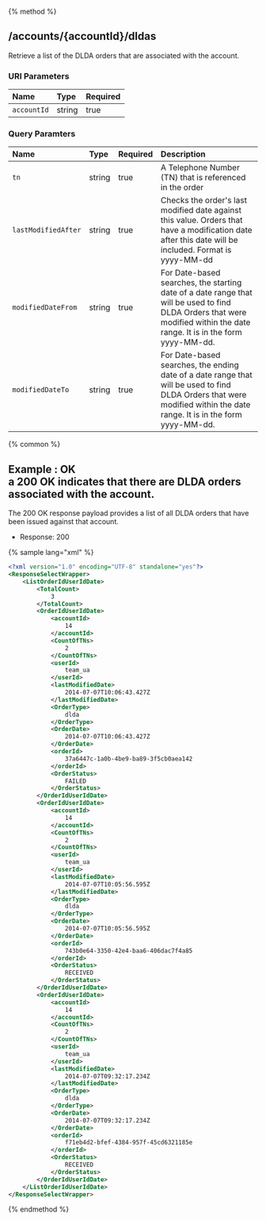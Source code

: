 {% method %}
## /accounts/{accountId}/dldas

Retrieve a list of the DLDA orders that are associated with the account.



### URI Parameters
| Name | Type | Required |
|:-----|:-----|:---------|
| `accountId` | string | true |


### Query Paramters

| Name | Type | Required | Description |
|:-----|:-----|:---------|:------------|
| `tn` | string | true | A Telephone Number (TN) that is referenced in the order |
| `lastModifiedAfter` | string | true | Checks the order's last modified date against this value. Orders that have a modification date after this date will be included. Format is yyyy-MM-dd |
| `modifiedDateFrom` | string | true | For Date-based searches, the starting date of a date range that will be used to find DLDA Orders that were modified within the date range.  It is in the form yyyy-MM-dd. |
| `modifiedDateTo` | string | true | For Date-based searches, the ending date of a date range that will be used to find DLDA Orders that were modified within the date range.  It is in the form yyyy-MM-dd. |




{% common %}


## Example : OK <br> a 200 OK indicates that there are DLDA orders associated with the account.
The 200 OK response payload provides a list of all DLDA orders that have been issued against that account.


* Response: 200

{% sample lang="xml" %}

```xml
<?xml version="1.0" encoding="UTF-8" standalone="yes"?>
<ResponseSelectWrapper>
    <ListOrderIdUserIdDate>
        <TotalCount>
            3
        </TotalCount>
        <OrderIdUserIdDate>
            <accountId>
                14
            </accountId>
            <CountOfTNs>
                2
            </CountOfTNs>
            <userId>
                team_ua
            </userId>
            <lastModifiedDate>
                2014-07-07T10:06:43.427Z
            </lastModifiedDate>
            <OrderType>
                dlda
            </OrderType>
            <OrderDate>
                2014-07-07T10:06:43.427Z
            </OrderDate>
            <orderId>
                37a6447c-1a0b-4be9-ba89-3f5cb0aea142
            </orderId>
            <OrderStatus>
                FAILED
            </OrderStatus>
        </OrderIdUserIdDate>
        <OrderIdUserIdDate>
            <accountId>
                14
            </accountId>
            <CountOfTNs>
                2
            </CountOfTNs>
            <userId>
                team_ua
            </userId>
            <lastModifiedDate>
                2014-07-07T10:05:56.595Z
            </lastModifiedDate>
            <OrderType>
                dlda
            </OrderType>
            <OrderDate>
                2014-07-07T10:05:56.595Z
            </OrderDate>
            <orderId>
                743b0e64-3350-42e4-baa6-406dac7f4a85
            </orderId>
            <OrderStatus>
                RECEIVED
            </OrderStatus>
        </OrderIdUserIdDate>
        <OrderIdUserIdDate>
            <accountId>
                14
            </accountId>
            <CountOfTNs>
                2
            </CountOfTNs>
            <userId>
                team_ua
            </userId>
            <lastModifiedDate>
                2014-07-07T09:32:17.234Z
            </lastModifiedDate>
            <OrderType>
                dlda
            </OrderType>
            <OrderDate>
                2014-07-07T09:32:17.234Z
            </OrderDate>
            <orderId>
                f71eb4d2-bfef-4384-957f-45cd6321185e
            </orderId>
            <OrderStatus>
                RECEIVED
            </OrderStatus>
        </OrderIdUserIdDate>
    </ListOrderIdUserIdDate>
</ResponseSelectWrapper>
```


{% endmethod %}